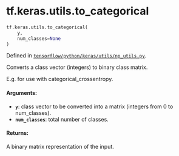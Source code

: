 <div itemscope itemtype="http://developers.google.com/ReferenceObject">
<meta itemprop="name" content="tf.keras.utils.to_categorical" />
</div>

# tf.keras.utils.to_categorical

``` python
tf.keras.utils.to_categorical(
    y,
    num_classes=None
)
```



Defined in [`tensorflow/python/keras/utils/np_utils.py`](https://www.tensorflow.org/code/tensorflow/python/keras/utils/np_utils.py).

Converts a class vector (integers) to binary class matrix.

E.g. for use with categorical_crossentropy.

#### Arguments:

* <b>`y`</b>: class vector to be converted into a matrix
        (integers from 0 to num_classes).
* <b>`num_classes`</b>: total number of classes.


#### Returns:

A binary matrix representation of the input.